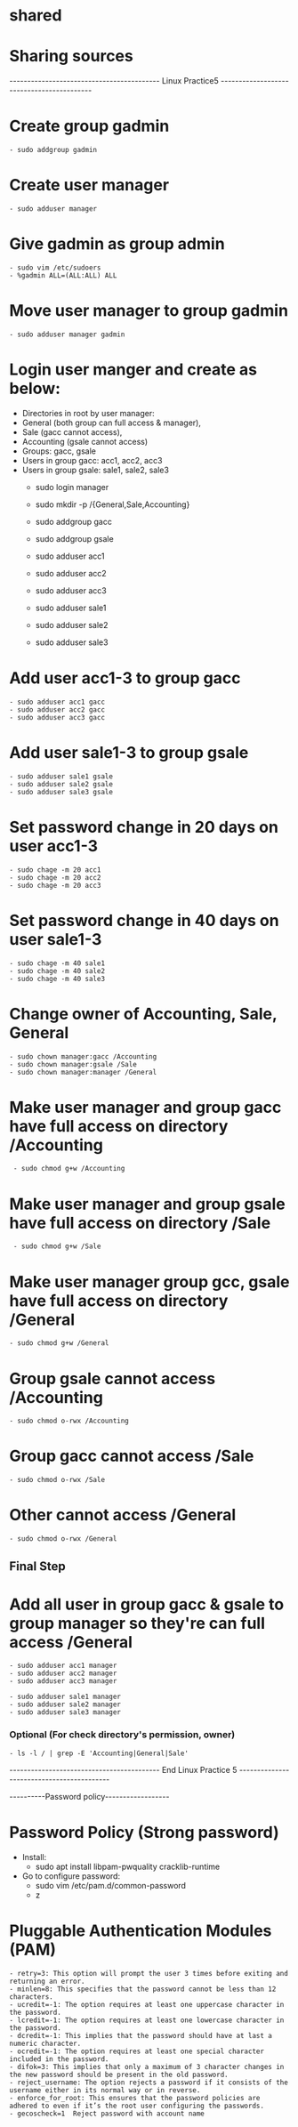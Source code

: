 # shared
# Sharing sources

------------------------------------------ Linux Practice5 ------------------------------------------
# Create group gadmin
	- sudo addgroup gadmin
  
# Create user manager
	- sudo adduser manager

# Give gadmin as group admin
	- sudo vim /etc/sudoers
	- %gadmin ALL=(ALL:ALL) ALL

# Move user manager to group gadmin
	- sudo adduser manager gadmin

# Login user manger and create as below:
+ Directories in root by user manager: 
+ General (both group can full access & manager), 
+ Sale (gacc cannot access), 
+ Accounting (gsale cannot access)
+ Groups: gacc, gsale
+ Users in group gacc: acc1, acc2, acc3
+ Users in group gsale: sale1, sale2, sale3
	- sudo login manager
	- sudo mkdir -p /{General,Sale,Accounting}
	- sudo addgroup gacc
	- sudo addgroup gsale
	
	- sudo adduser acc1
	- sudo adduser acc2
	- sudo adduser acc3

	- sudo adduser sale1
	- sudo adduser sale2
	- sudo adduser sale3

# Add user acc1-3 to group gacc
	- sudo adduser acc1 gacc
	- sudo adduser acc2 gacc	
	- sudo adduser acc3 gacc

# Add user sale1-3 to group gsale
	- sudo adduser sale1 gsale
	- sudo adduser sale2 gsale	
	- sudo adduser sale3 gsale

# Set password change in 20 days on user acc1-3
	- sudo chage -m 20 acc1
	- sudo chage -m 20 acc2
	- sudo chage -m 20 acc3

# Set password change in 40 days on user sale1-3
	- sudo chage -m 40 sale1
	- sudo chage -m 40 sale2
	- sudo chage -m 40 sale3

# Change owner of Accounting, Sale, General
	- sudo chown manager:gacc /Accounting
	- sudo chown manager:gsale /Sale
	- sudo chown manager:manager /General

# Make user manager and group gacc have full access on directory /Accounting
	 - sudo chmod g+w /Accounting

# Make user manager and group gsale have full access on directory /Sale
	 - sudo chmod g+w /Sale

#  Make user manager group gcc, gsale have full access on directory /General
	- sudo chmod g+w /General
	

# Group gsale cannot access /Accounting
	- sudo chmod o-rwx /Accounting

# Group gacc cannot access /Sale
	- sudo chmod o-rwx /Sale

# Other cannot access /General
	- sudo chmod o-rwx /General

## Final Step 

# Add all user in group gacc & gsale to group manager so they're can full access  /General
	- sudo adduser acc1 manager
	- sudo adduser acc2 manager
	- sudo adduser acc3 manager

	- sudo adduser sale1 manager
	- sudo adduser sale2 manager
	- sudo adduser sale3 manager

### Optional (For check directory's permission, owner)
	- ls -l / | grep -E 'Accounting|General|Sale'
------------------------------------------ End Linux Practice 5 ------------------------------------------

----------Password policy------------------
# Password Policy (Strong password)
+ Install: 
	- sudo apt install libpam-pwquality cracklib-runtime
+ Go to configure password:
	- sudo vim /etc/pam.d/common-password
	- z
# Pluggable Authentication Modules (PAM)
	- retry=3: This option will prompt the user 3 times before exiting and returning an error.
	- minlen=8: This specifies that the password cannot be less than 12 characters.
	- ucredit=-1: The option requires at least one uppercase character in the password.
	- lcredit=-1: The option requires at least one lowercase character in the password.
	- dcredit=-1: This implies that the password should have at last a numeric character.
	- ocredit=-1: The option requires at least one special character included in the password.
	- difok=3: This implies that only a maximum of 3 character changes in the new password should be present in the old password.
	- reject_username: The option rejects a password if it consists of the username either in its normal way or in reverse.
	- enforce_for_root: This ensures that the password policies are adhered to even if it’s the root user configuring the passwords.
	- gecoscheck=1  Reject password with account name






